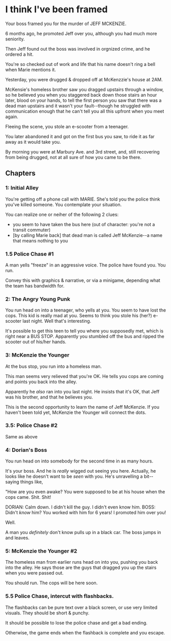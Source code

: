 # I think I've been framed
Your boss framed you for the murder of JEFF MCKENZIE.

6 months ago, he promoted Jeff over you, although you had much more seniority.

Then Jeff found out the boss was involved in orgnized crime, and he ordered a hit.

You're so checked out of work and life that his name doesn't ring a bell when Marie
mentions it.

Yesterday, you were drugged & dropped off at McKenzzie's house at 2AM.

McKensie's homeless brother saw you dragged upstairs through a window, so he believed
you when you staggered back down those stairs an hour later, blood on your hands, to
tell the first person you saw that there was a dead man upstairs and it wasn't your
fault--though he struggled with communication enough that he can't tell you all this
upfront when you meet again.

Fleeing the scene, you stole an e-scooter from a teenager.

You later abandoned it and got on the first bus you saw, to ride it as far away as
it would take you.

By morning you were at Marbury Ave. and 3rd street, and, still recovering from being
drugged, not at all sure of how you came to be there.

## Chapters

### 1: Initial Alley
You're getting off a phone call with MARIE. She's told you the police think you've
killed someone.
You contemplate your situation.

You can realize one or neiher of the following 2 clues:
+ you seem to have taken the bus here (out of character: you're not a transit commuter)
+ [by calling Marie back] that dead man is called Jeff McKenzie--a name that means nothing to you

### 1.5 Police Chase #1
A man yells "freeze" in an aggressive voice. The police have found you. You run.

Convey this with graphics & narrative, or via a minigame, depending what the team has
bandwidth for.

### 2: The Angry Young Punk
You run head on into a teenager, who yells at you. You seem to have lost the cops. This
kid is really mad at you. Seems to think you stole his (her?) e-scooter last night.
Well that's interesting.

It's possible to get this teen to tell you where you supposedly met, which is right near
a BUS STOP. Apparently you stumbled off the bus and ripped the scooter out of his/her
hands.

### 3: McKenzie the Younger
At the bus stop, you run into a homeless man.

This man seems very relieved that you're OK. He tells you cops are coming and points you
back into the alley.

Apparently he *also* ran into you last night. He insists that it's OK, that Jeff was his
brother, and that he believes you.

This is the second opportunity to learn the name of Jeff McKenzie. If you haven't been
told yet, McKenzie the Younger will connect the dots.

### 3.5: Police Chase #2
Same as above

### 4: Dorian's Boss
You run head on into somebody for the second time in as many hours.

It's your boss. And he is *really* wigged out seeing you here. Actually, he looks like
he doesn't want to be *seen* with you. He's unravelling a bit--saying things like,

"How are you even awake? You were supposed to be at his house when the cops came. Shit.
Shit!

DORIAN: Calm down. I didn't kill the guy. I didn't even know him.
BOSS: Didn't *know* him? You worked with him for 6 years! I promoted him over you!

Well.

A man you *definitely* don't know pulls up in a black car. The boss jumps in and leaves.

### 5: McKenzie the Younger #2
The homeless man from earlier runs head on into you, pushing you back into the alley.
He says those are the guys that dragged you up the stairs when you were passed out.

You should run. The cops will be here soon.

### 5.5 Police Chase, intercut with flashbacks.
The flashbacks can be pure text over a black screen, or use very limited visuals.
They should be short & punchy.

It should be possible to lose the police chase and get a bad ending.

Otherwise, the game ends when the flashback is complete and you escape.
